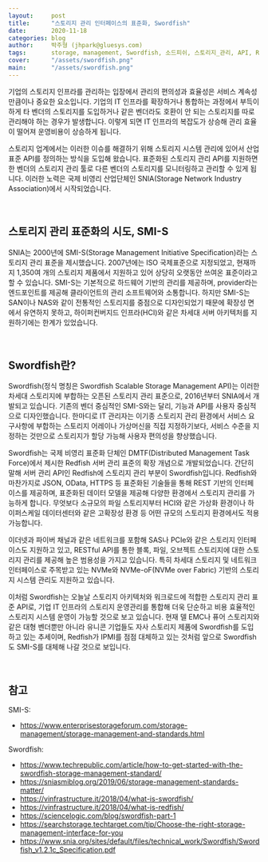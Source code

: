 ```yaml
---
layout:     post
title:      "스토리지 관리 인터페이스의 표준화, Swordfish"
date:       2020-11-18
categories: blog
author:     박주형 (jhpark@gluesys.com)
tags:       storage, management, Swordfish, 소드피쉬, 스토리지_관리, API, Redfish, SNIA, SMI-S
cover:      "/assets/swordfish.png"
main:       "/assets/swordfish.png"
---
```


기업의 스토리지 인프라를 관리하는 입장에서 관리의 편의성과 효율성은 서비스 계속성만큼이나 중요한 요소입니다. 기업의 IT 인프라를 확장하거나 통합하는 과정에서 부득이하게 타 벤더의 스토리지를 도입하거나 같은 벤더라도 호환이 안 되는 스토리지를 따로 관리해야 하는 경우가 발생합니다. 이렇게 되면 IT 인프라의 복잡도가 상승해 관리 효율이 떨어져 운영비용이 상승하게 됩니다.  

스토리지 업계에서는 이러한 이슈를 해결하기 위해 스토리지 시스템 관리에 있어서 산업 표준 API를 정의하는 방식을 도입해 왔습니다. 표준화된 스토리지 관리 API를 지원하면 한 벤더의 스토리지 관리 툴로 다른 벤더의 스토리지를 모니터링하고 관리할 수 있게 됩니다. 이러한 노력은 국제 비영리 산업단체인 SNIA(Storage Network Industry Association)에서 시작되었습니다.  

&nbsp;

## 스토리지 관리 표준화의 시도, SMI-S
  
SNIA는 2000년에 SMI-S(Storage Management Initiative Specification)라는 스토리지 관리 표준을 제시했습니다. 2007년에는 ISO 국제표준으로 지정되었고, 현재까지 1,350여 개의 스토리지 제품에서 지원하고 있어 상당히 오랫동안 쓰여온 표준이라고 할 수 있습니다. SMI-S는 기본적으로 하드웨어 기반의 관리를 제공하며, provider라는 엔드포인트를 제공해 클라이언트의 관리 소프트웨어와 소통합니다. 하지만 SMI-S는 SAN이나 NAS와 같이 전통적인 스토리지를 중점으로 디자인되었기 때문에 확장성 면에서 유연하지 못하고, 하이퍼컨버지드 인프라(HCI)와 같은 차세대 서버 아키텍처를 지원하기에는 한계가 있었습니다.  

&nbsp;

## Swordfish란?
    
Swordfish(정식 명칭은 Swordfish Scalable Storage Management API)는 이러한 차세대 스토리지에 부합하는 오픈된 스토리지 관리 표준으로, 2016년부터 SNIA에서 개발되고 있습니다. 기존의 벤더 중심적인 SMI-S와는 달리, 기능과 API를 사용자 중심적으로 디자인했습니다. 한마디로 IT 관리자는 이기종 스토리지 관리 환경에서 서비스 요구사항에 부합하는 스토리지 어레이나 가상머신을 직접 지정하기보다, 서비스 수준을 지정하는 것만으로 스토리지가 할당 가능해 사용자 편의성을 향상했습니다.  
  
Swordfish는 국제 비영리 표준화 단체인 DMTF(Distributed Management Task Force)에서 제시한 Redfish 서버 관리 표준의 확장 개념으로 개발되었습니다. 간단히 말해 서버 관리 API인 Redfish에 스토리지 관리 부분이 Swordfish입니다. Redfish와 마찬가지로 JSON, OData, HTTPS 등 표준화된 기술들을 통해 REST 기반의 인터페이스를 제공하며, 표준화된 데이터 모델을 제공해 다양한 환경에서 스토리지 관리를 가능하게 합니다. 무엇보다 소규모의 파일 스토리지부터 HCI와 같은 가상화 환경이나 하이퍼스케일 데이터센터와 같은 고확장성 환경 등 어떤 규모의 스토리지 환경에서도 적용 가능합니다.  
  
이더넷과 파이버 채널과 같은 네트워크를 포함해 SAS나 PCIe와 같은 스토리지 인터페이스도 지원하고 있고, RESTful API를 통한 블록, 파일, 오브젝트 스토리지에 대한 스토리지 관리를 제공해 높은 범용성을 가지고 있습니다. 특히 차세대 스토리지 및 네트워크 인터페이스로 주목받고 있는 NVMe와 NVMe-oF(NVMe over Fabric) 기반의 스토리지 시스템 관리도 지원하고 있습니다.  
  
이처럼 Swordfish는 오늘날 스토리지 아키텍처와 워크로드에 적합한 스토리지 관리 표준 API로, 기업 IT 인프라의 스토리지 운영관리를 통합해 더욱 단순하고 비용 효율적인 스토리지 시스템 운영이 가능할 것으로 보고 있습니다. 현재 델 EMC나 퓨어 스토리지와 같은 대형 벤더뿐만 아니라 유니콘 기업들도 자사 스토리지 제품에 Swordfish를 도입하고 있는 추세이며, Redfish가 IPMI를 점점 대체하고 있는 것처럼 앞으로 Swordfish도 SMI-S를 대체해 나갈 것으로 보입니다.  

&nbsp;

## 참고
  
SMI-S:  
 * https://www.enterprisestorageforum.com/storage-management/storage-management-and-standards.html
  
Swordfish:  
 * https://www.techrepublic.com/article/how-to-get-started-with-the-swordfish-storage-management-standard/
 * https://sniasmiblog.org/2019/06/storage-management-standards-matter/
 * https://vinfrastructure.it/2018/04/what-is-swordfish/
 * https://vinfrastructure.it/2018/04/what-is-redfish/
 * https://sciencelogic.com/blog/swordfish-part-1
 * https://searchstorage.techtarget.com/tip/Choose-the-right-storage-management-interface-for-you
 * https://www.snia.org/sites/default/files/technical_work/Swordfish/Swordfish_v1.2.1c_Specification.pdf
  

